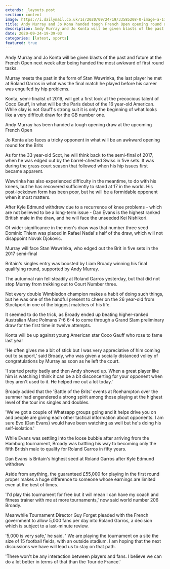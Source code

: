 ```yaml
---
extends: _layouts.post
section: content
image: https://i.dailymail.co.uk/1s/2020/09/24/19/33585208-0-image-a-11_1600971875769.jpg 
title: Andy Murray and Jo Kona handed tough French Open opening round draw 
description: Andy Murray and Jo Konta will be given blasts of the past and future at the French Open next week after being handed the most awkward of first round tasks. 
date: 2020-09-24-19-39-03 
categories: [latest, sports] 
featured: true 
--- 
```

Andy Murray and Jo Konta will be given blasts of the past and future at the French Open next week after being handed the most awkward of first round tasks.

Murray meets the past in the form of Stan Wawrinka, the last player he met at Roland Garros in what was the final match he played before his career was engulfed by hip problems.

Konta, semi-finalist of 2019, will get a first look at the precocious talent of Coco Gauff, in what will be the Paris debut of the 16 year-old American. While clay is not Gauff's strong suit it is only the beginning of what looks like a very difficult draw for the GB number one.

Andy Murray has been handed a tough opening draw at the upcoming French Open

Jo Konta also faces a tricky opponent in what will be an awkward opening round for the Brits

As for the 33 year-old Scot, he will think back to the semi-final of 2017, when he was edged out by the barrel-chested Swiss in five sets. It was during the grass court season that followed when his hip issues first became apparent.

Wawrinka has also experienced difficulty in the meantime, to do with his knees, but he has recovered sufficiently to stand at 17 in the world. His post-lockdown form has been poor, but he will be a formidable opponent when it most matters.

After Kyle Edmund withdrew due to a recurrence of knee problems - which are not believed to be a long-term issue - Dan Evans is the highest ranked British male in the draw, and he will face the unseeded Kei Nishikori.

Of wider significance in the men's draw was that number three seed Dominic Thiem was placed in Rafael Nadal's half of the draw, which will not disappoint Novak Djokovic.

Murray will face Stan Wawrinka, who edged out the Brit in five sets in the 2017 semi-final

Britain's singles entry was boosted by Liam Broady winning his final qualifying round, supported by Andy Murray.

The autumnal rain fell steadily at Roland Garros yesterday, but that did not stop Murray from trekking out to Court Number three.

Not every double Wimbledon champion makes a habit of doing such things, but he was one of the handful present to cheer on the 26 year-old from Stockport in one of the biggest matches of his life.

It seemed to do the trick, as Broady ended up beating higher-ranked Australian Marc Polmans 7-6 6-4 to come through a Grand Slam preliminary draw for the first time in twelve attempts.

Konta will be up against young American star Coco Gauff who rose to fame last year

'He often gives me a bit of stick but I was very appreciative of him coming out to support,' said Broady, who was given a socially distanced volley of congratulations by Murray as soon as he left the court.

'I started pretty badly and then Andy showed up. When a great player like him is watching I think it can be a bit disconcerting for your opponent when they aren't used to it. He helped me out a lot today.'

Broady added that the 'Battle of the Brits' events at Roehampton over the summer had engendered a strong spirit among those playing at the highest level of the tour ins singles and doubles.

'We've got a couple of Whatsapp groups going and it helps drive you on and people are giving each other tactical information about opponents. I am sure Evo (Dan Evans) would have been watching as well but he's doing his self-isolation.'

While Evans was settling into the loose bubble after arriving from the Hamburg tournament, Broady was battling his way to becoming only the fifth British male to qualify for Roland Garros in fifty years.

Dan Evans is Britain's highest seed at Roland Garros after Kyle Edmund withdrew

Aside from anything, the guaranteed £55,000 for playing in the first round proper makes a huge difference to someone whose earnings are limited even at the best of times.

'I'd play this tournament for free but it will mean I can have my coach and fitness trainer with me at more tournaments,' now said world number 206 Broady.

Meanwhile Tournament Director Guy Forget pleaded with the French government to allow 5,000 fans per day into Roland Garros, a decision which is subject to a last-minute review.

'5,000 is very safe,' he said. ' We are playing the tournament on a site the size of 15 football fields, with an outside stadium. I am hoping that the next discussions we have will lead us to stay on that path.

'There won't be any interaction between players and fans. I believe we can do a lot better in terms of that than the Tour de France.'

